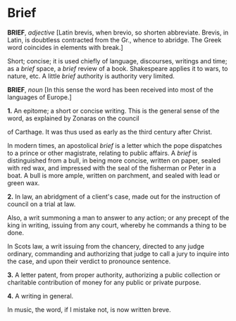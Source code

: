 # Brief

**BRIEF**, _adjective_ \[Latin brevis, when brevio, so shorten abbreviate. Brevis, in Latin, is doubtless contracted from the Gr., whence to abridge. The Greek word coincides in elements with break.\]

Short; concise; it is used chiefly of language, discourses, writings and time; as a _brief_ space, a _brief_ review of a book. Shakespeare applies it to wars, to nature, etc. A little _brief_ authority is authority very limited.

**BRIEF**, _noun_ \[In this sense the word has been received into most of the languages of Europe.\]

**1.** An epitome; a short or concise writing. This is the general sense of the word, as explained by Zonaras on the council

of Carthage. It was thus used as early as the third century after Christ.

In modern times, an apostolical _brief_ is a letter which the pope dispatches to a prince or other magistrate, relating to public affairs. A _brief_ is distinguished from a bull, in being more concise, written on paper, sealed with red wax, and impressed with the seal of the fisherman or Peter in a boat. A bull is more ample, written on parchment, and sealed with lead or green wax.

**2.** In law, an abridgment of a client's case, made out for the instruction of council on a trial at law.

Also, a writ summoning a man to answer to any action; or any precept of the king in writing, issuing from any court, whereby he commands a thing to be done.

In Scots law, a writ issuing from the chancery, directed to any judge ordinary, commanding and authorizing that judge to call a jury to inquire into the case, and upon their verdict to pronounce sentence.

**3.** A letter patent, from proper authority, authorizing a public collection or charitable contribution of money for any public or private purpose.

**4.** A writing in general.

In music, the word, if I mistake not, is now written breve.